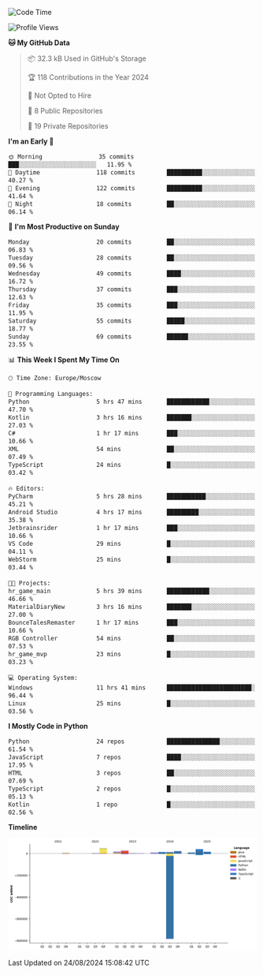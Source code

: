 <!--START_SECTION:waka-->
![Code Time](http://img.shields.io/badge/Code%20Time-478%20hrs%2043%20mins-blue)

![Profile Views](http://img.shields.io/badge/Profile%20Views-8-blue)

**🐱 My GitHub Data** 

> 📦 32.3 kB Used in GitHub's Storage 
 > 
> 🏆 118 Contributions in the Year 2024
 > 
> 🚫 Not Opted to Hire
 > 
> 📜 8 Public Repositories 
 > 
> 🔑 19 Private Repositories 
 > 
**I'm an Early 🐤** 

```text
🌞 Morning                35 commits          ███░░░░░░░░░░░░░░░░░░░░░░   11.95 % 
🌆 Daytime                118 commits         ██████████░░░░░░░░░░░░░░░   40.27 % 
🌃 Evening                122 commits         ██████████░░░░░░░░░░░░░░░   41.64 % 
🌙 Night                  18 commits          ██░░░░░░░░░░░░░░░░░░░░░░░   06.14 % 
```
📅 **I'm Most Productive on Sunday** 

```text
Monday                   20 commits          ██░░░░░░░░░░░░░░░░░░░░░░░   06.83 % 
Tuesday                  28 commits          ██░░░░░░░░░░░░░░░░░░░░░░░   09.56 % 
Wednesday                49 commits          ████░░░░░░░░░░░░░░░░░░░░░   16.72 % 
Thursday                 37 commits          ███░░░░░░░░░░░░░░░░░░░░░░   12.63 % 
Friday                   35 commits          ███░░░░░░░░░░░░░░░░░░░░░░   11.95 % 
Saturday                 55 commits          █████░░░░░░░░░░░░░░░░░░░░   18.77 % 
Sunday                   69 commits          ██████░░░░░░░░░░░░░░░░░░░   23.55 % 
```


📊 **This Week I Spent My Time On** 

```text
🕑︎ Time Zone: Europe/Moscow

💬 Programming Languages: 
Python                   5 hrs 47 mins       ████████████░░░░░░░░░░░░░   47.70 % 
Kotlin                   3 hrs 16 mins       ███████░░░░░░░░░░░░░░░░░░   27.03 % 
C#                       1 hr 17 mins        ███░░░░░░░░░░░░░░░░░░░░░░   10.66 % 
XML                      54 mins             ██░░░░░░░░░░░░░░░░░░░░░░░   07.49 % 
TypeScript               24 mins             █░░░░░░░░░░░░░░░░░░░░░░░░   03.42 % 

🔥 Editors: 
PyCharm                  5 hrs 28 mins       ███████████░░░░░░░░░░░░░░   45.21 % 
Android Studio           4 hrs 17 mins       █████████░░░░░░░░░░░░░░░░   35.38 % 
Jetbrainsrider           1 hr 17 mins        ███░░░░░░░░░░░░░░░░░░░░░░   10.66 % 
VS Code                  29 mins             █░░░░░░░░░░░░░░░░░░░░░░░░   04.11 % 
WebStorm                 25 mins             █░░░░░░░░░░░░░░░░░░░░░░░░   03.44 % 

🐱‍💻 Projects: 
hr_game_main             5 hrs 39 mins       ████████████░░░░░░░░░░░░░   46.66 % 
MaterialDiaryNew         3 hrs 16 mins       ███████░░░░░░░░░░░░░░░░░░   27.00 % 
BounceTalesRemaster      1 hr 17 mins        ███░░░░░░░░░░░░░░░░░░░░░░   10.66 % 
RGB Controller           54 mins             ██░░░░░░░░░░░░░░░░░░░░░░░   07.53 % 
hr_game_mvp              23 mins             █░░░░░░░░░░░░░░░░░░░░░░░░   03.23 % 

💻 Operating System: 
Windows                  11 hrs 41 mins      ████████████████████████░   96.44 % 
Linux                    25 mins             █░░░░░░░░░░░░░░░░░░░░░░░░   03.56 % 
```

**I Mostly Code in Python** 

```text
Python                   24 repos            ███████████████░░░░░░░░░░   61.54 % 
JavaScript               7 repos             ████░░░░░░░░░░░░░░░░░░░░░   17.95 % 
HTML                     3 repos             ██░░░░░░░░░░░░░░░░░░░░░░░   07.69 % 
TypeScript               2 repos             █░░░░░░░░░░░░░░░░░░░░░░░░   05.13 % 
Kotlin                   1 repo              █░░░░░░░░░░░░░░░░░░░░░░░░   02.56 % 
```



**Timeline**

![Lines of Code chart](https://raw.githubusercontent.com/adlemx/adlemx/main/assets/bar_graph.png)


 Last Updated on 24/08/2024 15:08:42 UTC
<!--END_SECTION:waka-->
